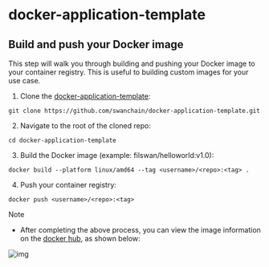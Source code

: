 # docker-application-template

## Build and push your Docker image
This step will walk you through building and pushing your Docker image to your container registry. This is useful to building custom images for your use case.

1. Clone the [docker-application-template](https://github.com/swanchain/docker-application-template):
```
git clone https://github.com/swanchain/docker-application-template.git
```
2. Navigate to the root of the cloned repo:
```
cd docker-application-template
```
3. Build the Docker image (example: filswan/helloworld:v1.0):
```
docker build --platform linux/amd64 --tag <username>/<repo>:<tag> .
```
4. Push your container registry:
```
docker push <username>/<repo>:<tag>
```

> [!NOTE]
> - After completing the above process, you can view the image information on the [docker hub](https://hub.docker.com/repository/docker/filswan/helloworld/general), as shown below:

![img](https://github.com/user-attachments/assets/188d1415-747f-4c0e-a053-43ea587ea5fd)
